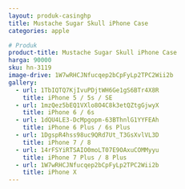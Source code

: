 ```yaml
---
layout: produk-casinghp
title: Mustache Sugar Skull iPhone Case
categories: apple

# Produk
product-title: Mustache Sugar Skull iPhone Case
harga: 90000
sku: hn-3119
image-drive: 1W7wRHCJNfucqep2bCpFyLp2TPC2Wii2b
gallery:
  - url: 1TbIQTQ7KjIvuPDjtWH6Ge1gS6BTr4X8R
    title: iPhone 5 / 5s / SE
  - url: 1mzQez5bEQ1VXlo8O4C8k3etQZtgGjwyX
    title: iPhone 6 / 6s
  - url: 1dQU4LE3-DcMpgopm-63BThnlG1YYFEAh
    title: iPhone 6 Plus / 6s Plus
  - url: 1DgspR4hss98uc9QRd7Ut_T3GsXvlVL3D
    title: iPhone 7 / 8
  - url: 14rFSYiRTSAIO0moLT07E9OAxuCOMMyyu
    title: iPhone 7 Plus / 8 Plus
  - url: 1W7wRHCJNfucqep2bCpFyLp2TPC2Wii2b
    title: iPhone X
---
```

